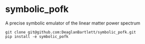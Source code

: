 # symbolic_pofk
A precise symbolic emulator of the linear matter power spectrum


```
git clone git@github.com:DeaglanBartlett/symbolic_pofk.git
pip install -e symbolic_pofk
```

